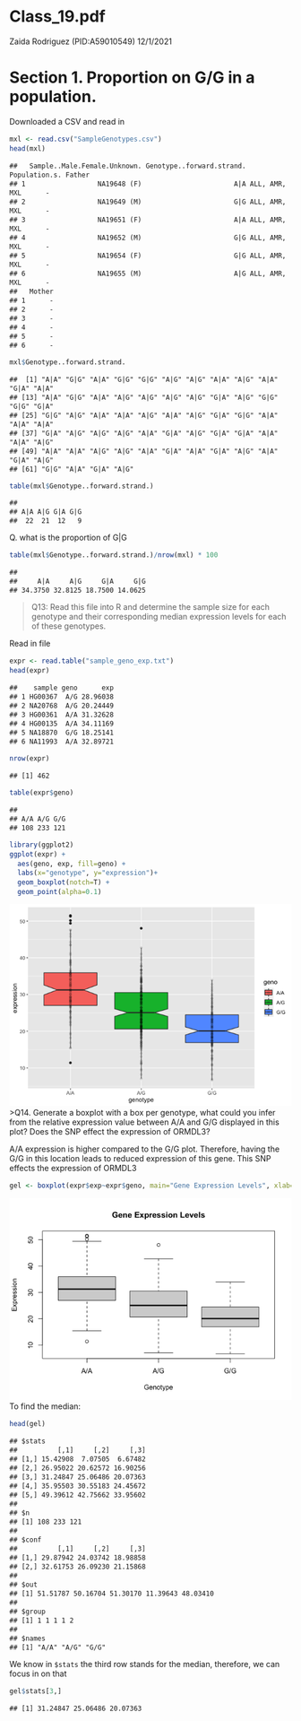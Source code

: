 Class_19.pdf
================
Zaida Rodriguez (PID:A59010549)
12/1/2021

# Section 1. Proportion on G/G in a population.

Downloaded a CSV and read in

``` r
mxl <- read.csv("SampleGenotypes.csv")
head(mxl)
```

    ##   Sample..Male.Female.Unknown. Genotype..forward.strand. Population.s. Father
    ## 1                  NA19648 (F)                       A|A ALL, AMR, MXL      -
    ## 2                  NA19649 (M)                       G|G ALL, AMR, MXL      -
    ## 3                  NA19651 (F)                       A|A ALL, AMR, MXL      -
    ## 4                  NA19652 (M)                       G|G ALL, AMR, MXL      -
    ## 5                  NA19654 (F)                       G|G ALL, AMR, MXL      -
    ## 6                  NA19655 (M)                       A|G ALL, AMR, MXL      -
    ##   Mother
    ## 1      -
    ## 2      -
    ## 3      -
    ## 4      -
    ## 5      -
    ## 6      -

``` r
mxl$Genotype..forward.strand.
```

    ##  [1] "A|A" "G|G" "A|A" "G|G" "G|G" "A|G" "A|G" "A|A" "A|G" "A|A" "G|A" "A|A"
    ## [13] "A|A" "G|G" "A|A" "A|G" "A|G" "A|G" "A|G" "G|A" "A|G" "G|G" "G|G" "G|A"
    ## [25] "G|G" "A|G" "A|A" "A|A" "A|G" "A|A" "A|G" "G|A" "G|G" "A|A" "A|A" "A|A"
    ## [37] "G|A" "A|G" "A|G" "A|G" "A|A" "G|A" "A|G" "G|A" "G|A" "A|A" "A|A" "A|G"
    ## [49] "A|A" "A|A" "A|G" "A|G" "A|A" "G|A" "A|A" "G|A" "A|G" "A|A" "G|A" "A|G"
    ## [61] "G|G" "A|A" "G|A" "A|G"

``` r
table(mxl$Genotype..forward.strand.)
```

    ## 
    ## A|A A|G G|A G|G 
    ##  22  21  12   9

Q. what is the proportion of G\|G

``` r
table(mxl$Genotype..forward.strand.)/nrow(mxl) * 100
```

    ## 
    ##     A|A     A|G     G|A     G|G 
    ## 34.3750 32.8125 18.7500 14.0625

> Q13: Read this file into R and determine the sample size for each
> genotype and their corresponding median expression levels for each of
> these genotypes.

Read in file

``` r
expr <- read.table("sample_geno_exp.txt")
head(expr)
```

    ##    sample geno      exp
    ## 1 HG00367  A/G 28.96038
    ## 2 NA20768  A/G 20.24449
    ## 3 HG00361  A/A 31.32628
    ## 4 HG00135  A/A 34.11169
    ## 5 NA18870  G/G 18.25141
    ## 6 NA11993  A/A 32.89721

``` r
nrow(expr)
```

    ## [1] 462

``` r
table(expr$geno)
```

    ## 
    ## A/A A/G G/G 
    ## 108 233 121

``` r
library(ggplot2)
ggplot(expr) + 
  aes(geno, exp, fill=geno) +
  labs(x="genotype", y="expression")+
  geom_boxplot(notch=T) +
  geom_point(alpha=0.1)
```

![](Class19_Homework_files/figure-gfm/unnamed-chunk-7-1.png)<!-- -->
\>Q14. Generate a boxplot with a box per genotype, what could you infer
from the relative expression value between A/A and G/G displayed in this
plot? Does the SNP effect the expression of ORMDL3?

A/A expression is higher compared to the G/G plot. Therefore, having the
G/G in this location leads to reduced expression of this gene. This SNP
effects the expression of ORMDL3

``` r
gel <- boxplot(expr$exp~expr$geno, main="Gene Expression Levels", xlab="Genotype", ylab="Expression")
```

![](Class19_Homework_files/figure-gfm/unnamed-chunk-8-1.png)<!-- --> To
find the median:

``` r
head(gel)
```

    ## $stats
    ##          [,1]     [,2]     [,3]
    ## [1,] 15.42908  7.07505  6.67482
    ## [2,] 26.95022 20.62572 16.90256
    ## [3,] 31.24847 25.06486 20.07363
    ## [4,] 35.95503 30.55183 24.45672
    ## [5,] 49.39612 42.75662 33.95602
    ## 
    ## $n
    ## [1] 108 233 121
    ## 
    ## $conf
    ##          [,1]     [,2]     [,3]
    ## [1,] 29.87942 24.03742 18.98858
    ## [2,] 32.61753 26.09230 21.15868
    ## 
    ## $out
    ## [1] 51.51787 50.16704 51.30170 11.39643 48.03410
    ## 
    ## $group
    ## [1] 1 1 1 1 2
    ## 
    ## $names
    ## [1] "A/A" "A/G" "G/G"

We know in `$stats` the third row stands for the median, therefore, we
can focus in on that

``` r
gel$stats[3,]
```

    ## [1] 31.24847 25.06486 20.07363
